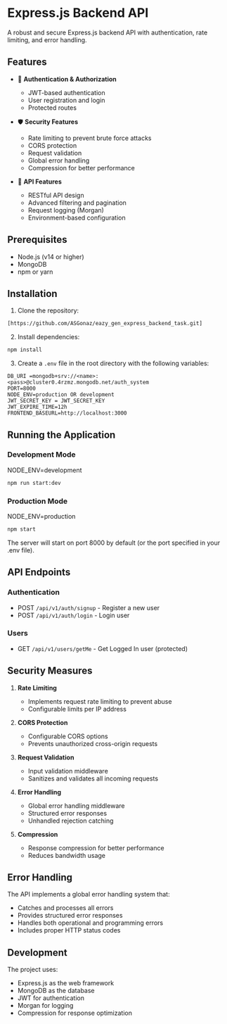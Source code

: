 # Express.js Backend API

A robust and secure Express.js backend API with authentication, rate limiting, and error handling.

## Features

- 🔐 **Authentication & Authorization**
  - JWT-based authentication
  - User registration and login
  - Protected routes

- 🛡️ **Security Features**
  - Rate limiting to prevent brute force attacks
  - CORS protection
  - Request validation
  - Global error handling
  - Compression for better performance

- 📝 **API Features**
  - RESTful API design
  - Advanced filtering and pagination
  - Request logging (Morgan)
  - Environment-based configuration

## Prerequisites

- Node.js (v14 or higher)
- MongoDB
- npm or yarn

## Installation

1. Clone the repository:
```bash
[https://github.com/ASGonaz/eazy_gen_express_backend_task.git]
```

2. Install dependencies:
```bash
npm install
```

3. Create a `.env` file in the root directory with the following variables:
```env
DB_URI =mongodb+srv://<name>:<pass>@cluster0.4rzmz.mongodb.net/auth_system
PORT=8000
NODE_ENV=production OR development
JWT_SECRET_KEY = JWT_SECRET_KEY
JWT_EXPIRE_TIME=12h
FRONTEND_BASEURL=http://localhost:3000
```

## Running the Application

### Development Mode
NODE_ENV=development
```bash
npm run start:dev
```

### Production Mode
NODE_ENV=production  
```bash
npm start
```

The server will start on port 8000 by default (or the port specified in your .env file).

## API Endpoints

### Authentication
- POST `/api/v1/auth/signup` - Register a new user
- POST `/api/v1/auth/login` - Login user

### Users
- GET `/api/v1/users/getMe` - Get Logged In  user (protected)

## Security Measures

1. **Rate Limiting**
   - Implements request rate limiting to prevent abuse
   - Configurable limits per IP address

2. **CORS Protection**
   - Configurable CORS options
   - Prevents unauthorized cross-origin requests

3. **Request Validation**
   - Input validation middleware
   - Sanitizes and validates all incoming requests

4. **Error Handling**
   - Global error handling middleware
   - Structured error responses
   - Unhandled rejection catching

5. **Compression**
   - Response compression for better performance
   - Reduces bandwidth usage

## Error Handling

The API implements a global error handling system that:
- Catches and processes all errors
- Provides structured error responses
- Handles both operational and programming errors
- Includes proper HTTP status codes

## Development

The project uses:
- Express.js as the web framework
- MongoDB as the database
- JWT for authentication
- Morgan for logging
- Compression for response optimization
